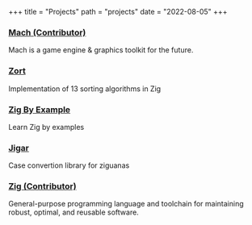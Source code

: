 +++
title = "Projects"
path = "projects"
date = "2022-08-05"
+++

### [Mach (Contributor)](https://github.com/hexops/mach)

Mach is a game engine & graphics toolkit for the future. 

### [Zort](https://github.com/alichraghi/zort)

Implementation of 13 sorting algorithms in Zig

### [Zig By Example](https://github.com/zig-by-example/zig-by-example.github.io)

Learn Zig by examples 

### [Jigar](https://github.com/alichraghi/jigar)

Case convertion library for ziguanas 

### [Zig (Contributor)](https://github.com/ziglang/zig)

General-purpose programming language and toolchain for maintaining robust, optimal, and reusable software.
